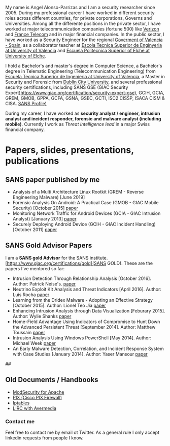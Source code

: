 
My name is Angel Alonso-Parrizas and I am a security researcher since 2005. During my professional career I have worked in different security roles across different countries, for private corporations, Governs and Universities.  Among all the differente positions in the private sector, I have worked at major telecommunication companies (fortune 500) like [Verizon](http://www.verizon.com) and [France Telecom](http://www.orange.com) and in major financial companies.
In the public sector, I have worked as a Security Engineer for the regional [Goverment of Valencia - Spain](http://www.gva.es), as a collaborator teacher at [Escola Tecnica Superior de Enginyeria at University of Valencia](http://etse.uv.es) and [Escuela Politecnica Superior of Elche at University of Elche](http://www.umh.es).


I hold a Bachelor's and master's degree in Computer Science, a Bachelor's degree in Telematic Engineering (Telecommunication Engineering) from [Escuela Tecnica Superior de Ingenieria at University of Valencia](http://www.uv.es), a Master in Security and Forensic from [Dublin City University](http://www.dcu.ie), and several professional security certifications, including SANS GSE (GIAC Security Expert)https://www.giac.org/certification/security-expert-gse), GCIH, GCIA, GREM, GMOB, GPPA, GCFA, GSNA, GSEC, GCTI, ISC2 CISSP, ISACA CISM & CISA. [SANS Profile)](https://www.giac.org/certified-professional/angel-alonso-parrizas/108653) 

During my career, I have worked as **security analyst / engineer, intrusion analyst and incident responder, forensic and malware analyst (including mobile)**. Currently I work as *Threat Intelligence lead* in a major Swiss financial company.

# Papers, slides, presentations, publications

## SANS paper published by me

+  Analysis of a Multi Architecture Linux Rootkit (GREM - Reverse Engineering Malware) [June 2019]
+ Forensic Analysis On Android: A Practical Case (GMOB - GIAC Mobile Security) [October 2015] [paper](https://www.sans.org/reading-room/whitepapers/mobile/forensic-analysis-android-practical-case-36317)
+ Monitoring Network Traffic for Android Devices (GCIA - GIAC Intrusion Analyst) [January 2013] [paper](https://www.sans.org/reading-room/whitepapers/detection/monitoring-network-traffic-android-devices-34097)
+ Securely Deploying Android Device (GCIH - GIAC Incident Handling) [October 2011] [paper](https://www.sans.org/reading-room/whitepapers/sysadmin/securely-deploying-android-devices-33799#page=1&zoom=auto,-13,792)



## SANS Gold Advisor Papers
I am a **SANS gold Advisor** for the SANS institute. [https://www.giac.org/certifications/gold](SANS GOLD). These are the papers I've mentored so far:
+ Intrusion Detection Through Relationship Analysis [October 2016]. Author: Patrick Neise's. [paper](https://www.sans.org/reading-room/whitepapers/detection/intrusion-detection-relationship-analysis-37352)
+ Neutrino Exploit Kit Analysis and Threat Indicators  [April 2016]. Author: Luis Rocha [paper](https://www.sans.org/reading-room/whitepapers/detection/neutrino-exploit-kit-analysis-threat-indicators-36892)
+ Learning from the Dridex Malware - Adopting an Effective Strategy [October 2015]. Author: Lionel Teo Jia [paper](https://www.sans.org/reading-room/whitepapers/detection/learning-dridex-malware-adopting-effective-strategy-36397)
+ Enhancing Intrusion Analysis through Data Visualization [Feburary 2015]. Author: Wylie Shanks [paper](https://www.sans.org/reading-room/whitepapers/detection/enhancing-intrusion-analysis-data-visualization-35757)
+ Home-Field Advantage Using Indicators of Compromise to Hunt Down the Advanced Persistent Threat [September 2014]. Author: Matthew Toussain [paper](https://www.sans.org/reading-room/whitepapers/detection/home-field-advantage-indicators-compromise-hunt-down-advanced-persistent-threat-35462)
+ Intrusion Analysis Using Windows PowerShell [May 2014]. Author: Michael Week [paper](https://www.sans.org/reading-room/whitepapers/detection/intrusion-analysis-windows-powershell-34585)
+  An Early Malware Detection, Correlation, and Incident Response System with Case Studies [January 2014]. Author: Yaser Mansour [paper](https://www.sans.org/reading-room/whitepapers/detection/early-malware-detection-correlation-incident-response-system-case-studies-34485)


## 



## Old Documents / Handbooks
+ [ModSecurity for Apache](https://github.com/Angelill0/manuals/ModSecurity.pdf)
+ [PIX	(Cisco PIX Firewall)](https://github.com/Angelill0/manuals/lirc.pdf)
+ [Iptables](https://github.com/Angelill0/manuals/iptables.pdf)
+ [LIRC with Avermedia](https://github.com/Angelill0/manuals/PIX.pdf)


### Contact me
Feel free to contact me by email ot Twitter.
As a general rule I only accept linkedin requests from people I know.

